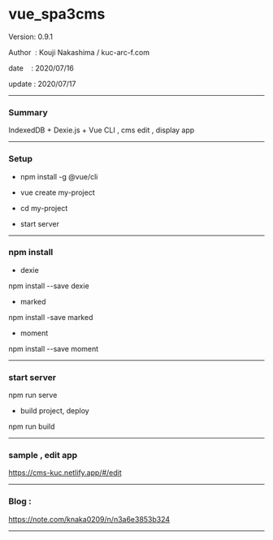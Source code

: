 ﻿# vue_spa3cms

 Version: 0.9.1

 Author  : Kouji Nakashima / kuc-arc-f.com

 date    : 2020/07/16

 update  : 2020/07/17

***
### Summary

IndexedDB + Dexie.js + Vue CLI , cms edit , display app

***
### Setup

* npm install -g @vue/cli

* vue create my-project

* cd my-project

* start server

***
### npm install

* dexie

npm install --save dexie

* marked

npm install -save marked


*  moment

npm install --save moment

***
### start server

npm run serve

* build project, deploy

npm run build

***
### sample , edit app

https://cms-kuc.netlify.app/#/edit

***
### Blog :

https://note.com/knaka0209/n/n3a6e3853b324

***

